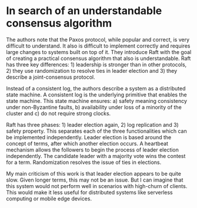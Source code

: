 # In search of an understandable consensus algorithm

The authors note that the Paxos protocol, while popular and correct, is very difficult to understand. It also is difficult to implement correctly and requires large changes to systems built on top of it. They introduce Raft with the goal of creating a practical consensus algorithm that also is understandable. Raft has three key differences: 1) leadership is stronger than in other protocols, 2) they use randomization to resolve ties in leader election and 3) they describe a joint-consensus protocol.

Instead of a consistent log, the authors describe a system as a distributed state machine. A consistent log is the underlying primitive that enables the state machine. This state machine ensures: a) safety meaning consistency under non-Byzantine faults, b) availability under loss of a minority of the cluster and c) do not require strong clocks.

Raft has three phases: 1) leader election again, 2) log replication and 3) safety property. This separates each of the three functionalities which can be implemented independently. Leader election is based around the concept of terms, after which another election occurs. A heartbeat mechanism allows the followers to begin the process of leader election independently. The candidate leader with a majority vote wins the contest for a term. Randomization resolves the issue of ties in elections. 

My main criticism of this work is that leader election appears to be quite slow. Given longer terms, this may not be an issue. But I can imagine that this system would not perform well in scenarios with high-churn of clients. This would make it less useful for distributed systems like serverless computing or mobile edge devices.
